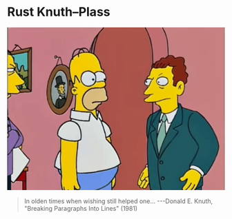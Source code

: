 # Rust Knuth–Plass
![](mascot.gif)
> In olden times when wishing still helped one...
> ---Donald E. Knuth, "Breaking Paragraphs Into Lines" (1981)
